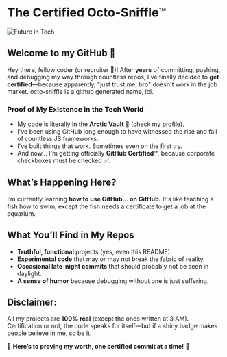 # **The Certified Octo-Sniffle™**  

![Future in Tech](https://avatars.githubusercontent.com/u/22258902?s=400&u=54b09975f93228bbd0f325ddf719554a4a0d7e69&v=4)  

## Welcome to my GitHub 🚀  

Hey there, fellow coder (or recruiter 👀)! After **years** of committing, pushing, and debugging my way through countless repos, I’ve finally decided to **get certified**—because apparently, "just trust me, bro" doesn't work in the job market. octo-sniffle is a github generated name, lol. 

### **Proof of My Existence in the Tech World**  
- My code is literally in the **Arctic Vault** 🥶 (check my profile).  
- I've been using GitHub long enough to have witnessed the rise and fall of countless JS frameworks.  
- I've built things that work. Sometimes even on the first try.  
- And now… I'm getting officially **GitHub Certified™**, because corporate checkboxes must be checked ✅.  

## **What’s Happening Here?**  
I’m currently learning **how to use GitHub... on GitHub.** It's like teaching a fish how to swim, except the fish needs a certificate to get a job at the aquarium.  

## **What You’ll Find in My Repos**  
- **Truthful, functional** projects (yes, even this README).  
- **Experimental code** that may or may not break the fabric of reality.  
- **Occasional late-night commits** that should probably not be seen in daylight.  
- **A sense of humor** because debugging without one is just suffering.  

## **Disclaimer:**  
All my projects are **100% real** (except the ones written at 3 AM). Certification or not, the code speaks for itself—but if a shiny badge makes people believe in me, so be it.  

🎉 **Here’s to proving my worth, one certified commit at a time!** 🎉  

